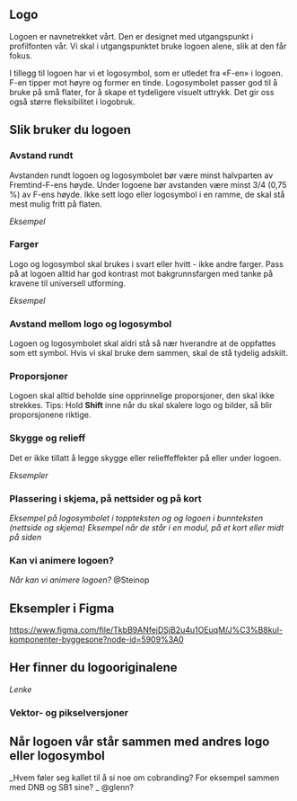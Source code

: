 ## Logo
Logoen er navnetrekket vårt. Den er designet med utgangspunkt i profilfonten vår. Vi skal i utgangspunktet bruke logoen alene, slik at den får fokus.

I tillegg til logoen har vi et logosymbol, som er utledet fra «F-en» i logoen. F-en tipper mot høyre og former en tinde. Logosymbolet passer god til å bruke på små flater, for å skape et tydeligere visuelt uttrykk. Det gir oss også større fleksibilitet i logobruk.

## Slik bruker du logoen
### Avstand rundt
Avstanden rundt logoen og logosymbolet bør være minst halvparten av Fremtind-F-ens høyde. Under logoene bør avstanden være minst 3/4 (0,75 %) av F-ens høyde. Ikke sett logo eller logosymbol i en ramme, de skal stå mest mulig fritt på flaten.

_Eksempel_

### Farger
Logo og logosymbol skal brukes i svart eller hvitt  - ikke andre farger. Pass på at logoen alltid har god kontrast mot bakgrunnsfargen med tanke på kravene til universell utforming.

_Eksempel_

### Avstand mellom logo og logosymbol
Logoen og logosymbolet skal aldri stå så nær hverandre at de oppfattes som ett symbol. Hvis vi skal bruke dem sammen, skal de stå tydelig adskilt.

### Proporsjoner
Logoen skal alltid beholde sine opprinnelige proporsjoner, den skal ikke strekkes. 
Tips: Hold __Shift__ inne når du skal skalere logo og bilder, så blir proporsjonene riktige.

### Skygge og relieff
Det er ikke tillatt å legge skygge eller relieffeffekter på eller under logoen.

_Eksempler_

### Plassering i skjema, på nettsider og på kort
_Eksempel på logosymbolet i toppteksten og og logoen i bunnteksten (nettside og skjema)_
_Eksempel når de står i en modul, på et kort eller midt på siden_

### Kan vi animere logoen?
_Når kan vi animere logoen?_ @Steinop

## Eksempler i Figma
https://www.figma.com/file/TkbB9ANfejDSjB2u4u1OEuqM/J%C3%B8kul-komponenter-byggesone?node-id=5909%3A0

## Her finner du logooriginalene
_Lenke_

### Vektor- og pikselversjoner

## Når logoen vår står sammen med andres logo eller logosymbol
_Hvem føler seg kallet til å si noe om cobranding? For eksempel sammen med DNB og SB1 sine? _ @glenn?
